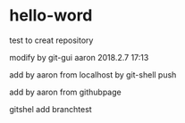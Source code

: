 # hello-word
test to creat repository


modify by git-gui aaron 2018.2.7 17:13



add by aaron from localhost by git-shell push 


add by aaron from githubpage 

gitshel add branchtest


